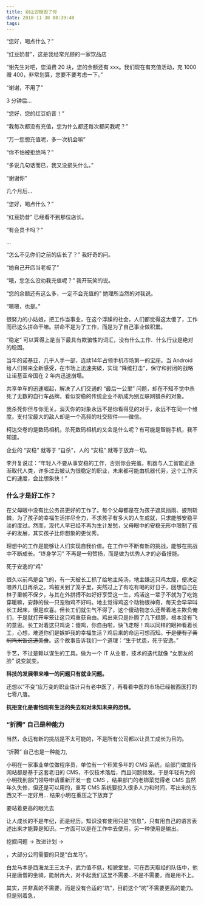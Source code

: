 ```yaml
---
title: 别让安稳毁了你
date: 2018-11-30 08:39:40
tags:
---
```




“您好，喝点什么？”

“红豆奶昔”，这是我经常光顾的一家饮品店

“谢先生对吧，您消费 20 块，您的余额还有 xxx。我们现在有充值活动，充 1000 赠 400，非常划算，您要不要考虑一下。”

“谢谢，不用了”

3 分钟后...

“您好，您的红豆奶昔！”

“我每次都没有充值，您为什么都还每次都问我呢？”

“万一您想充值呢，多一次机会嘛”

“你不怕被拒绝吗？”

“多说几句话而已，我又没损失什么。”

“谢谢你”

几个月后...

“您好，喝点什么？”

“红豆奶昔” 已经看不到那位店长。

“有会员卡吗？”

...

“怎么不见你们之前的店长了？” 我好奇的问。

“她自己开店当老板了”

“哦，您怎么没劝我充值呢？” 我开玩笑的说。

“您的余额还有这么多，一定不会充值的” 她理所当然的对我说。

“嗯嗯，也是。”

很努力的小姑娘，把工作当事业，在这个浮躁的社会，人们都觉得这太傻了，工作而已这么拼命干嘛。拼命不是为了工作，而是为了自己事业做积累。

“稳定” 可以算得上是当下最具有欺骗性的词汇，没有什么工作、什么行业是绝对的稳固。

当年的诺基亚，几乎人手一部，连续14年占领手机市场第一的宝座。当 Android 给人们带来全新感受，在市场上迅速突破，实现 “降维打击”，保守和封闭的战略让诺基亚帝国在 2 年内迅速崩塌。

共享单车的迅速崛起，解决了人们交通的 “最后一公里” 问题，却在不知不觉中杀死了无数的自行车品牌。看似安稳的传统企业不断成为别互联网猎杀的对象。

我杀死你但与你无关。消灭你的对象永远不是你看得见的对手，永远不在同一个维度。支付宝最大的敌人却是一个高频的社交软件——微信。

柯达交卷的是数码相机，杀死数码相机的又会是什么呢？有可能是智能手机，我不知道。

企业的 “安稳” 就等于 “自杀”，人的 “安稳” 就等于放弃一切。

李开复说过：“年轻人不要从事安稳的工作，否则你会完蛋。机器与人工智能正逐渐取代人类，许多过去被认为很稳定的职业，未来都可能由机器代劳，这个工作灭亡的速度，会比想象快！”

### 什么才是好工作？

在父母眼中没有比公务员更好的工作了。每个父母都是在为孩子遮风挡雨、披荆斩棘，为了孩子的幸福生活拼尽全力，不求孩子有多大的人生成就，只求能够安稳平淡的度过。然而，现代人早已经不再为生计发愁，父母眼中的安稳无形中限制了孩子的发展，其实孩子比你想象的更优秀。

理想中的工作是能够让人们实现自我价值。在工作中不断有新的挑战，能够在挑战中不断成长。“终身学习” 不再是一句赞扬，而是做为优秀人才的必备技能。

死于安逸的“鸡”

很久以前鸡是会飞的，有一天被长工抓了给地主炖汤，地主嫌这只鸡太瘦，便决定喂养几日再杀之。鸡被关到了笼子里，突然过上了有吃有喝的好日子，回想自己在林子里朝不保夕，与其在外拼搏不如好好享受这一生，鸡活这一辈子不就为了吃饱穿暖嘛，安静的做一只宠物鸡不好吗。地主觉得鸡这个动物很神奇，每天会早早叫长工起床，很是欢喜。但长工们就生气不得了，这个傻动物怎么还帮着地主欺负俺们，于是就打开牢笼让这只鸡重获自由。鸡出来只是扑腾了几下翅膀，根本没有飞的意思。长工对着这只鸡说：傻鸡，你自由啦，快飞走呀！鸡以同样的眼神看着长工，心想，难道你们是嫉妒我的幸福生活？鸡后来的命运可想而知。~~于是便有了黄焖鸡米饭这道美食~~。这个故事告诉我们一个道理：“生于忧患，死于安逸。”

手艺，不过是赖以谋生的工具。做为一个 IT 从业者，技术的迭代就像 “女朋友的脸” 说变就变。

**科技的发展带来唯一的问题只有就业问题。**

还想以“不变”应万变的职业估计只有老中医了，再看看中医的市场已经被西医打的七零八落。

**抗拒变化是害怕现有生活的失去和对未知未来的恐惧。**

### “折腾” 自己是种能力

当然，永远有新的挑战是不太可能的，不是所有公司都以让员工成长为目的。

“折腾” 自己也是一种能力, 

小明在一家事业单位做程序员，单位有一个积累多年的 CMS 系统，给部门做宣传网站都是基于这套老旧的 CMS，不仅技术落后，而且问题频发。于是年轻有为的小明找到部门领导申请重新开发一套 CMS ，结果部门的老梆菜觉得老 CMS 虽然年久失修，但还是可以用的，重写 CMS 系统要投入很多人力和时间，写出来的东西又不一定好用... 结果小明在重压之下放弃了

要站着更高的眼光去

让人成长的不是年纪，而是经历。知识没有使用只是“信息”，只有用自己的语言表述出来才能算是知识。一方面可以是在工作中去使用，另一种使用是输出。



挖掘问题 -> 改进计划 -> 





，大部分公司需要的只是“白龙马”。

白龙马本是西海龙王三太子，武力值不低，相貌堂堂。可在西天取经的队伍中，他只是唐僧的坐骑，能耐再大，对不起我们这里不需要…不是不需要，而是用不上。

其实，并非真的不需要，而是没有合适的“坑”，目前这个“坑”不需要更高的能力。但是别着急，









